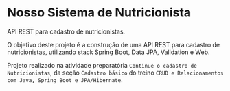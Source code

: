# Nosso Sistema de Nutricionista
API REST para cadastro de nutricionistas.

O objetivo deste projeto é a construção de uma API REST para cadastro de nutricionistas, utilizando stack Spring Boot, Data JPA, Validation e Web.

Projeto realizado na atividade preparatória `Continue o cadastro de Nutricionistas`, da seção `Cadastro básico` do treino `CRUD e Relacionamentos com Java, Spring Boot e JPA/Hibernate`.
